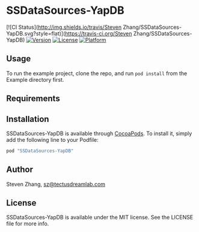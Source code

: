 # SSDataSources-YapDB

[![CI Status](http://img.shields.io/travis/Steven Zhang/SSDataSources-YapDB.svg?style=flat)](https://travis-ci.org/Steven Zhang/SSDataSources-YapDB)
[![Version](https://img.shields.io/cocoapods/v/SSDataSources-YapDB.svg?style=flat)](http://cocoapods.org/pods/SSDataSources-YapDB)
[![License](https://img.shields.io/cocoapods/l/SSDataSources-YapDB.svg?style=flat)](http://cocoapods.org/pods/SSDataSources-YapDB)
[![Platform](https://img.shields.io/cocoapods/p/SSDataSources-YapDB.svg?style=flat)](http://cocoapods.org/pods/SSDataSources-YapDB)

## Usage

To run the example project, clone the repo, and run `pod install` from the Example directory first.

## Requirements

## Installation

SSDataSources-YapDB is available through [CocoaPods](http://cocoapods.org). To install
it, simply add the following line to your Podfile:

```ruby
pod "SSDataSources-YapDB"
```

## Author

Steven Zhang, sz@tectusdreamlab.com

## License

SSDataSources-YapDB is available under the MIT license. See the LICENSE file for more info.
